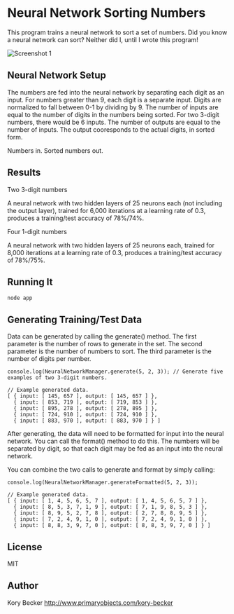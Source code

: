 Neural Network Sorting Numbers
=========

This program trains a neural network to sort a set of numbers. Did you know a neural network can sort? Neither did I, until I wrote this program!

![Screenshot 1](https://raw.githubusercontent.com/primaryobjects/nnsorting/master/images/neuralnetworksorting1.png)

Neural Network Setup
---

The numbers are fed into the neural network by separating each digit as an input. For numbers greater than 9, each digit is a separate input. Digits are normalized to fall between 0-1 by dividing by 9. The number of inputs are equal to the number of digits in the numbers being sorted. For two 3-digit numbers, there would be 6 inputs. The number of outputs are equal to the number of inputs. The output cooresponds to the actual digits, in sorted form.

Numbers in. Sorted numbers out.

Results
---

Two 3-digit numbers

A neural network with two hidden layers of 25 neurons each (not including the output layer), trained for 6,000 iterations at a learning rate of 0.3, produces a training/test accuracy of 78%/74%.

Four 1-digit numbers

A neural network with two hidden layers of 25 neurons each, trained for 8,000 iterations at a learning rate of 0.3, produces a training/test accuracy of 78%/75%.

Running It
---

```
node app
```

Generating Training/Test Data
---

Data can be generated by calling the generate() method. The first parameter is the number of rows to generate in the set. The second parameter is the number of numbers to sort. The third parameter is the number of digits per number.

```
console.log(NeuralNetworkManager.generate(5, 2, 3)); // Generate five examples of two 3-digit numbers. 

// Example generated data.
[ { input: [ 145, 657 ], output: [ 145, 657 ] },
  { input: [ 853, 719 ], output: [ 719, 853 ] },
  { input: [ 895, 278 ], output: [ 278, 895 ] },
  { input: [ 724, 910 ], output: [ 724, 910 ] },
  { input: [ 883, 970 ], output: [ 883, 970 ] } ]
```

After generating, the data will need to be formatted for input into the neural network. You can call the format() method to do this. The numbers will be separated by digit, so that each digit may be fed as an input into the neural network.

You can combine the two calls to generate and format by simply calling:

```
console.log(NeuralNetworkManager.generateFormatted(5, 2, 3));

// Example generated data.
[ { input: [ 1, 4, 5, 6, 5, 7 ], output: [ 1, 4, 5, 6, 5, 7 ] },
  { input: [ 8, 5, 3, 7, 1, 9 ], output: [ 7, 1, 9, 8, 5, 3 ] },
  { input: [ 8, 9, 5, 2, 7, 8 ], output: [ 2, 7, 8, 8, 9, 5 ] },
  { input: [ 7, 2, 4, 9, 1, 0 ], output: [ 7, 2, 4, 9, 1, 0 ] },
  { input: [ 8, 8, 3, 9, 7, 0 ], output: [ 8, 8, 3, 9, 7, 0 ] } ]
```

License
----

MIT

Author
----
Kory Becker
http://www.primaryobjects.com/kory-becker
